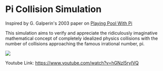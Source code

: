 # Pi Collision Simulation

Inspired by G. Galperin's 2003 paper on [Playing Pool With Pi](https://www.maths.tcd.ie/~lebed/Galperin.%20Playing%20pool%20with%20pi.pdf)

This simulation aims to verify and appreciate the ridiculously imaginative mathematical concept of completely idealized physics collisions with the number of collisions approaching the famous irrational number, pi.

[![](https://img.youtube.com/vi/hGNzl5ryIVQ/0.jpg)](https://www.youtube.com/watch?v=hGNzl5ryIVQ)

Youtube Link: https://www.youtube.com/watch?v=hGNzl5ryIVQ
